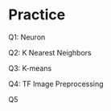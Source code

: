 # Practice  
Q1: Neuron                                          
               
Q2: K Nearest Neighbors        
               
Q3: K-means                       
      
Q4: TF Image Preprocessing                      
        
Q5       
